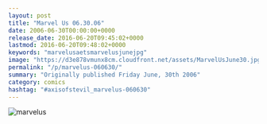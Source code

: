 ```yaml
---
layout: post
title: "Marvel Us 06.30.06"
date: 2006-06-30T00:00:00+0000
release_date: 2016-06-20T09:45:02+0000
lastmod: 2016-06-20T09:48:02+0000
keywords: "marvelusaetsmarvelusjunejpg"
image: "https://d3e878vmunx8cm.cloudfront.net/assets/MarvelUsJune30.jpg"
permalink: "/p/marvelus-060630/"
summary: "Originally published Friday June, 30th 2006"
category: comics
hashtag: "#axisofstevil_marvelus-060630"
---
```


![marvelus](https://d3e878vmunx8cm.cloudfront.net/assets/MarvelUsJune30.jpg)
